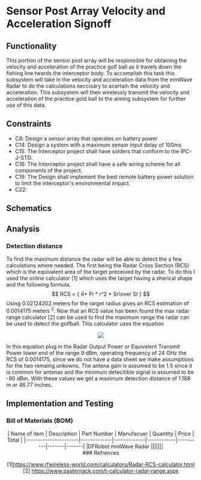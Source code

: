 
# Sensor Post Array Velocity and Acceleration Signoff
## Functionality 
 This portion of the sensor post array will be responsible for obtaining the velocity and acceleration of the practice golf ball as it travels down the fishing line twards the interceptor body. To accomplish this task this subsystem will take in the velocity and acceleration data from the mmWave Radar to do the calculations neccisary to acertain the velocity and acceleration. This subsystem will then wirelessly transmit the velocity and acceleration of the practice gold ball to the aiming subsystem for further use of this data.
## Constraints
* C8: Design a sensor array that operates on battery power
* C14: Design a system with a maximum sensor input delay of 100ms
* C15: The Interceptor project shall have solders that conform to the IPC-J-STD.
* C16: The Interceptor project shall have a safe wiring scheme for all components of the project.
* C19: The Design shall implement the best remote battery power solution to limit the interceptor's environmental impact.
* C22: 
## Schematics

## Analysis
### Detection distance
To find the maximum distance the radar will be able to detect the a few calculations where needed. The first being the Radar Cross Section (RCS) which is the equivalent area of the target preceived by the radar. To do this I used the online calculator [1] which uses the target having a sherical shape and the following formula.
$$ RCS = { 4* Pi * r^2 * Sr\over St } $$
Using 0.02124202 meters for the rarget radius gives an RCS estimation of 0.0014175 meters $^2$. Now that an RCS value has been found the max radar range calculator [2] can be used to find the maximum range the radar can be used to detect the golfball. This calculator uses the equation 
<p align = "center">
<img src = https://github.com/JTJones73/Capstone2024-Team2/blob/SensorPosts/Documentation/Images/RadarRange.png/>
</p>
In this equation plug in the Radar Output Power or Equivalent Transmit Power lower end of the range 9 dBm, operating frequency of 24 GHz the RCS of 0.0014175, since we do not have a data sheet we make assumptions for the two remaing unkowns. The antena gain is assumed to be 1.5 since it is common for antenas and the minimum detecitible signal is assumed to be -90 dBm. With these values we get a maximum detection distance of 1.188 m or 46.77 inches. 

## Implementation and Testing

### Bill of Materials (BOM)
<div align="center">
|     Name of item     | Description | Part Number | Manufacuer | Quantity | Price | Total |
|----------------------|-------------|-------------|------------|----------|-------|-------|
|DFRobot mmWave Radar  |||||||
<div>
### Refrences

[1]https://www.rfwireless-world.com/calculators/Radar-RCS-calculator.html
[2] https://www.pasternack.com/t-calculator-radar-range.aspx
